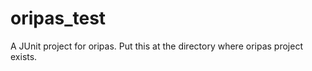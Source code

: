 oripas_test
===========

A JUnit project for oripas. Put this at the directory where oripas project exists.